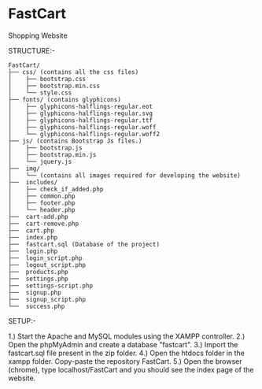 ﻿# FastCart
Shopping Website

STRUCTURE:-
	
	FastCart/
	├── css/ (contains all the css files)
	│    ├── bootstrap.css
	│    ├── bootstrap.min.css
	│    └── style.css
	├── fonts/ (contains glyphicons)
	│    ├── glyphicons-halflings-regular.eot
	│    ├── glyphicons-halflings-regular.svg
	│    ├── glyphicons-halflings-regular.ttf
	│    ├── glyphicons-halflings-regular.woff
	│    └── glyphicons-halflings-regular.woff2
	├── js/ (contains Bootstrap Js files.)
	│    ├── bootstrap.js
	│    ├── bootstrap.min.js
	│    └── jquery.js
	├──  img/
	│    └── (contains all images required for developing the website)
	├──  includes/	 
	│    ├── check_if_added.php
	│    ├── common.php
	│    ├── footer.php
	│    └── header.php
	├──  cart-add.php
	├──  cart-remove.php
	├──  cart.php 
	├──  index.php
	├──  fastcart.sql (Database of the project)
	├──  login.php
	├──  login_script.php
	├──  logout_script.php
	├──  products.php
	├──  settings.php
	├──  settings-script.php
	├──  signup.php
	├──  signup_script.php
	└──  success.php

SETUP:-				

1.) Start the Apache and MySQL modules using the XAMPP controller.
2.) Open the phpMyAdmin and create a database "fastcart". 
3.) Import the fastcart.sql file present in the zip folder.
4.) Open the htdocs folder in the xampp folder. Copy-paste the repository FastCart.
5.) Open the browser (chrome), type localhost/FastCart and you should see the index page of the website.
